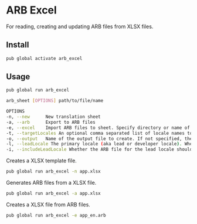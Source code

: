 # ARB Excel

For reading, creating and updating ARB files from XLSX files.

## Install

```bash
pub global activate arb_excel
```

## Usage

```bash
pub global run arb_excel

arb_sheet [OPTIONS] path/to/file/name

OPTIONS
-n, --new      New translation sheet
-a, --arb      Export to ARB files
-e, --excel    Import ARB files to sheet. Specify directory or name of main ARB file to import.
-t, --targetLocales An optional comma separated list of locale names to be included in the Excel file created.
-o, --output   Name of the output file to create. If not specified, the name is derived from the input file name.
-l, --leadLocale The primary locale (aka lead or developer locale). When generating Excel files, it is assumed, this is the source locale.
-i, --includeLeadLocale Whether the ARB file for the lead locale should be extracted from the Excel as well.
```

Creates a XLSX template file.

```bash
pub global run arb_excel -n app.xlsx
```

Generates ARB files from a XLSX file.

```bash
pub global run arb_excel -a app.xlsx
```

Creates a XLSX file from ARB files.

```bash
pub global run arb_excel -e app_en.arb
```
